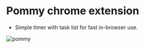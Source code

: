 # Pommy chrome extension

- Simple timer with task list for fast in-browser use.

![pommy](https://github.com/user-attachments/assets/98a0682b-c760-42b5-911c-240dd077389e)
